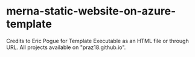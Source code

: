 # merna-static-website-on-azure-template
Credits to Eric Pogue for Template
Executable as an HTML file or through URL. All projects available on "praz18.github.io".
